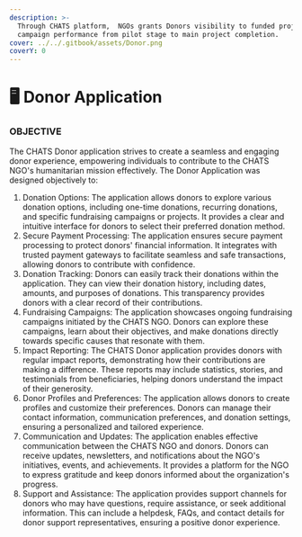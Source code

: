 ```yaml
---
description: >-
  Through CHATS platform,  NGOs grants Donors visibility to funded projects/
  campaign performance from pilot stage to main project completion.
cover: ../../.gitbook/assets/Donor.png
coverY: 0
---
```


# 🖥 Donor Application

### OBJECTIVE

The CHATS Donor application strives to create a seamless and engaging donor experience, empowering individuals to contribute to the CHATS NGO's humanitarian mission effectively. The Donor Application was designed objectively to:&#x20;

1. Donation Options: The application allows donors to explore various donation options, including one-time donations, recurring donations, and specific fundraising campaigns or projects. It provides a clear and intuitive interface for donors to select their preferred donation method.
2. Secure Payment Processing: The application ensures secure payment processing to protect donors' financial information. It integrates with trusted payment gateways to facilitate seamless and safe transactions, allowing donors to contribute with confidence.
3. Donation Tracking: Donors can easily track their donations within the application. They can view their donation history, including dates, amounts, and purposes of donations. This transparency provides donors with a clear record of their contributions.
4. Fundraising Campaigns: The application showcases ongoing fundraising campaigns initiated by the CHATS NGO. Donors can explore these campaigns, learn about their objectives, and make donations directly towards specific causes that resonate with them.
5. Impact Reporting: The CHATS Donor application provides donors with regular impact reports, demonstrating how their contributions are making a difference. These reports may include statistics, stories, and testimonials from beneficiaries, helping donors understand the impact of their generosity.
6. Donor Profiles and Preferences: The application allows donors to create profiles and customize their preferences. Donors can manage their contact information, communication preferences, and donation settings, ensuring a personalized and tailored experience.
7. Communication and Updates: The application enables effective communication between the CHATS NGO and donors. Donors can receive updates, newsletters, and notifications about the NGO's initiatives, events, and achievements. It provides a platform for the NGO to express gratitude and keep donors informed about the organization's progress.
8. Support and Assistance: The application provides support channels for donors who may have questions, require assistance, or seek additional information. This can include a helpdesk, FAQs, and contact details for donor support representatives, ensuring a positive donor experience.
